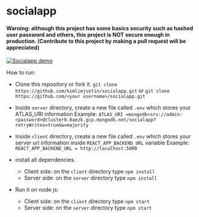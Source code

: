 # socialapp

#### Warning: although this project has some basics security such as hashed user password and others, this project is NOT secure enough in production. (Contribute to this project by making a pull request will be appreciated)

[![Socialapp demo](https://i.ibb.co/25wKz3r/Screenshot-41.png)](https://ibb.co/6N2sK0S)

How to run:
- Clone this repository or fork it.
  `git clone https://github.com/kimlimjustin/socialapp.git` or `git clone https://github.com/<your username>/socialapp.git`
 
- Inside `server` directory, create a new file called `.env` which stores your ATLAS_URI information
  Example: `ATLAS_URI =mongodb+srv://admin:<password>@cluster0.8aezk.gcp.mongodb.net/socialapp?retryWrites=true&w=majority`

- Inside `client` directory, create a new file called `.env` which stores your server url information inside `REACT_APP_BACKEND_URL` variable
  Example: `REACT_APP_BACKEND_URL = http://localhost:5000`

- install all dependencies.
  - Client side:
    on the `client` directory type `npm install`
  - Server side:
    on the `server` directory type `npm install`
    
- Run it on node js:
  - Client side:
    on the `client` directory type `npm start`
  - Server side:
    on the `server` directory type `npm start`
